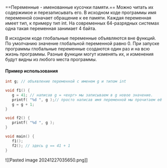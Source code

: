 ==Переменные - именованные кусочки памяти.==  Можно читать их содержимое и перезаписывать его. В исходном коде программы имя переменной означает обращение к ее памяти.
Каждая переменная имеет тип, к примеру тип int. На современных 64-разрядных системах одна такая переменная занимает 4 байта. 

В исходном коде глобальные переменные объявляются вне функций. По умолчанию значение глобальной переменной равно 0. При запуске программы глобальные переменные создаются один раз и на всю жизнь программы. Разные функции могут изменять их, и изменения будут видны из любого места программы. 

#### Пример использования

````cpp
int g; // объявление переменной с именем g и типом int

void f1() {
   g = 41; // написав g = <expr> мы записываем в g новое значение.
   printf( "%d ", g );// просто написав имя переменной мы прочитаем её значение.
   g = g + 1;
}

void f2() {
   printf( "%d ", g );
}

void main() {
   f1(); 
   f2(); // здесь g == 41 + 1
}
````

![[Pasted image 20241227035650.png]]